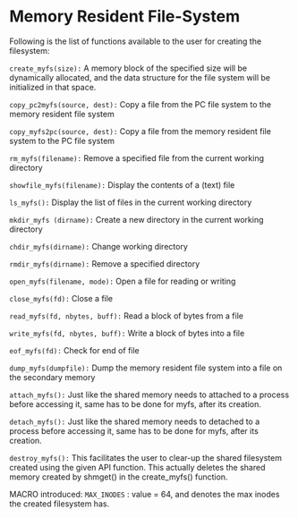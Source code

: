 # Memory Resident File-System

Following is the list of functions available to the user for creating the filesystem:

`create_myfs(size):`
A memory block of the specified size will be dynamically allocated,
and the data structure for the file system will be initialized in
that space.

`copy_pc2myfs(source, dest):`
Copy a file from the PC file system to the memory resident file system

`copy_myfs2pc(source, dest):`
Copy a file from the memory resident file system to the PC file system

`rm_myfs(filename):`
Remove a specified file from the current working directory

`showfile_myfs(filename):`
Display the contents of a (text) file

`ls_myfs():`
Display the list of files in the current working directory

`mkdir_myfs (dirname):`
Create a new directory in the current working directory

`chdir_myfs(dirname):`
Change working directory

`rmdir_myfs(dirname):`
Remove a specified directory

`open_myfs(filename, mode):`
Open a file for reading or writing

`close_myfs(fd):`
Close a file

`read_myfs(fd, nbytes, buff):`
Read a block of bytes from a file

`write_myfs(fd, nbytes, buff):`
Write a block of bytes into a file

`eof_myfs(fd):`
Check for end of file

`dump_myfs(dumpfile):`
Dump the memory resident file system into a file on the secondary memory

`attach_myfs():`
Just like the shared memory needs to attached to a process before accessing it, same has
to be done for myfs, after its creation.

`detach_myfs():`
Just like the shared memory needs to detached to a process before accessing it, same has
to be done for myfs, after its creation.

`destroy_myfs():`
This facilitates the user to clear-up the shared filesystem created using the given API
function. This actually deletes the shared memory created by shmget() in the create_myfs()
function.

MACRO introduced: `MAX_INODES` : value = 64, and denotes the max inodes the created
filesystem has.
